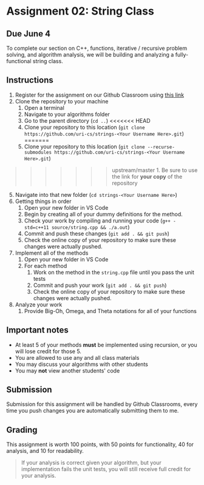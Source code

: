 # Assignment 02: String Class

## Due June 4

To complete our section on C++, functions, iterative / recursive problem solving, and algorithm analysis, we will be building and analyzing a fully-functional string class.

## Instructions

1. Register for the assignment on our Github Classroom using [this link](https://classroom.github.com/a/KmYo-coT)
2. Clone the repository to your machine
   1. Open a terminal
   2. Navigate to your algorithms folder
   3. Go to the parent directory (`cd ..`)
<<<<<<< HEAD
   4. Clone your repository to this location (`git clone https://github.com/uri-cs/strings-<Your Username Here>.git`)
=======
   4. Clone your repository to this location (`git clone --recurse-submodules https://github.com/uri-cs/strings-<Your Username Here>.git`)
>>>>>>> upstream/master
      1. Be sure to use the link for **your copy** of the repository
   5. Navigate into that new folder (`cd strings-<Your Username Here>`)
3. Getting things in order
   1. Open your new folder in VS Code
   2. Begin by creating all of your dummy definitions for the method.
   3. Check your work by compiling and running your code (`g++ -std=c++11 source/string.cpp && ./a.out`)
   4. Commit and push these changes (`git add . && git push`)
   5. Check the online copy of your repository to make sure these changes were actually pushed.
4. Implement all of the methods
   1. Open your new folder in VS Code
   2. For each method
      1. Work on the method in the `string.cpp` file until you pass the unit tests
      2. Commit and push your work (`git add . && git push`)
      3. Check the online copy of your repository to make sure these changes were actually pushed.
5. Analyze your work
   1. Provide Big-Oh, Omega, and Theta notations for all of your functions

## Important notes

- At least 5 of your methods **must** be implemented using recursion, or you will lose credit for those 5.
- You are allowed to use any and all class materials
- You may discuss your algorithms with other students
- You may **not** view another students' code

## Submission

Submission for this assignment will be handled by Github Classrooms, every time you push changes you are automatically submitting them to me.

## Grading

This assignment is worth 100 points, with 50 points for functionality, 40 for analysis, and 10 for readability.

> If your analysis is correct given your algorithm, but your implementation fails the unit tests, you will still receive full credit for your analysis.
